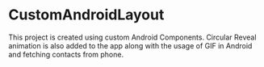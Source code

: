 # CustomAndroidLayout
This project is created using custom Android Components. Circular Reveal animation is also added to the app along with the usage of GIF in Android and fetching contacts from phone.
